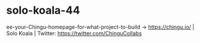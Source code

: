 # solo-koala-44
ee-your-Chingu-homepage-for-what-project-to-build -> https://chingu.io/ | Solo Koala | Twitter: https://twitter.com/ChinguCollabs
